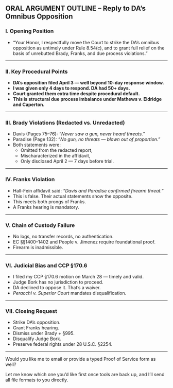 ## ORAL ARGUMENT OUTLINE – Reply to DA’s Omnibus Opposition

### I. **Opening Position**
- “Your Honor, I respectfully move the Court to strike the DA’s omnibus opposition as untimely under Rule 8.54(c), and to grant full relief on the basis of unrebutted Brady, Franks, and due process violations.”

---

### II. **Key Procedural Points**
- **DA’s opposition filed April 3 — well beyond 10-day response window.**
- **I was given only 4 days to respond. DA had 50+ days.**
- **Court granted them extra time despite procedural default.**
- **This is structural due process imbalance under Mathews v. Eldridge and Caperton.**

---

### III. **Brady Violations (Redacted vs. Unredacted)**
- Davis (Pages 75–76): *“Never saw a gun, never heard threats.”*
- Paradise (Page 132): *“No gun, no threats — blown out of proportion.”*
- Both statements were:
  - Omitted from the redacted report,
  - Mischaracterized in the affidavit,
  - Only disclosed April 2 — 7 days before trial.

---

### IV. **Franks Violation**
- Hall-Fein affidavit said: *“Davis and Paradise confirmed firearm threat.”*
- This is false. Their actual statements show the opposite.
- This meets both prongs of Franks.
- A Franks hearing is mandatory.

---

### V. **Chain of Custody Failure**
- No logs, no transfer records, no authentication.
- EC §§1400–1402 and People v. Jimenez require foundational proof.
- Firearm is inadmissible.

---

### VI. **Judicial Bias and CCP §170.6**
- I filed my CCP §170.6 motion on March 28 — timely and valid.
- Judge Bork has no jurisdiction to proceed.
- DA declined to oppose it. That’s a waiver.
- *Peracchi v. Superior Court* mandates disqualification.

---

### VII. **Closing Request**
- Strike DA’s opposition.
- Grant Franks hearing.
- Dismiss under Brady + §995.
- Disqualify Judge Bork.
- Preserve federal rights under 28 U.S.C. §2254.

---

Would you like me to email or provide a typed Proof of Service form as well?

Let me know which one you’d like first once tools are back up, and I’ll send all file formats to you directly.
